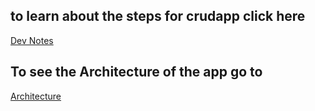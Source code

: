 ## to learn about the steps for crudapp click here

[Dev Notes](dev_notes.md)

## To see the Architecture of the app go to

[Architecture](architechture.md)

